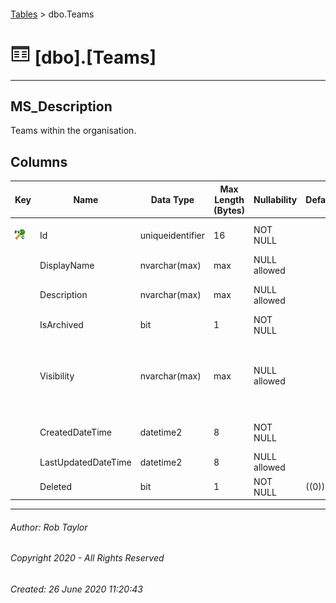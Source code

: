 #### 

[Tables](Tables.md) > dbo.Teams

# ![Tables](../images/Table32.png) [dbo].[Teams]

---

## <a name="#description"></a>MS_Description

Teams within the organisation.

## <a name="#columns"></a>Columns

| Key | Name | Data Type | Max Length (Bytes) | Nullability | Default | Description |
|---|---|---|---|---|---|---|
| [![Cluster Primary Key PK_dbo.Teams: Id](../images/pkcluster.png)](#indexes) | Id | uniqueidentifier | 16 | NOT NULL |  | _The unique identifier for the team._ |
|  | DisplayName | nvarchar(max) | max | NULL allowed |  | _The name of the team._ |
|  | Description | nvarchar(max) | max | NULL allowed |  | _ An optional description for the team._ |
|  | IsArchived | bit | 1 | NOT NULL |  | _Whether this team is archived mode._ |
|  | Visibility | nvarchar(max) | max | NULL allowed |  | _Specifies the visibility of the team. Possible values are: Private, Public, or Hiddenmembership; blank values are t_ |
|  | CreatedDateTime | datetime2 | 8 | NOT NULL |  | _Timestamp of when the group was created_ |
|  | LastUpdatedDateTime | datetime2 | 8 | NULL allowed |  | _The date the row was last updated._ |
|  | Deleted | bit | 1 | NOT NULL | ((0)) | _Whether this record is deleted._ |


---

###### Author:  Rob Taylor

###### Copyright 2020 - All Rights Reserved

###### Created: 26 June 2020 11:20:43

